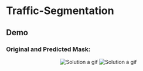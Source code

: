# Traffic-Segmentation
## Demo
### Original and Predicted Mask:
<p align="center" width="100%">
  <img alt="Solution a gif" src="demo/Segment_original.gif">
  <img alt="Solution a gif" src="demo/Segment_out.gif">
</p>
